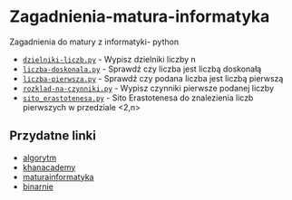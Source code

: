 # Zagadnienia-matura-informatyka
Zagadnienia do matury z informatyki- python
 - [`dzielniki-liczb.py`](https://github.com/JanGospodarek/Zagadnienia-matura-informatyka/blob/main/dzielniki-liczb.py) - Wypisz dzielniki liczby n
 - [`liczba-doskonala.py`](https://github.com/JanGospodarek/Zagadnienia-matura-informatyka/blob/main/liczba_doskonala.py) - Sprawdź czy liczba jest liczbą doskonałą
 - [`liczba-pierwsza.py`](https://github.com/JanGospodarek/Zagadnienia-matura-informatyka/blob/main/liczba_pierwsza.py) - Sprawdź czy podana liczba jest liczbą pierwszą
 - [`rozklad-na-czynniki.py`](https://github.com/JanGospodarek/Zagadnienia-matura-informatyka/blob/main/rozklad-na-czynniki.py) - Wypisz czynniki pierwsze podanej liczby
 - [`sito_erastotenesa.py`](https://github.com/JanGospodarek/Zagadnienia-matura-informatyka/blob/main/sito_erastotenesa.py) - Sito Erastotenesa do znalezienia liczb pierwszych w przedziale <2,n>

## Przydatne linki
 - [algorytm](https://www.algorytm.edu.pl/algorytmy-maturalne.html)
 - [khanacademy](https://pl.khanacademy.org/computing/computer-science/algorithms)
 - [maturainformatyka](https://maturainformatyka.pl/)
 - [binarnie](https://binarnie.pl/maturazinformatyki/)
